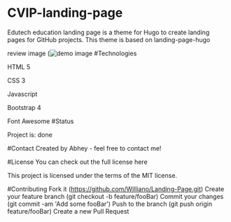 # CVIP-landing-page
Edutech education landing page is a theme for Hugo to create landing pages for GitHub projects. This theme is based on landing-page-hugo

review image (![demo image](https://github.com/abhey-afk/CVIP-landing-page/assets/97222685/2b72c63c-b979-4ff0-a63d-dd8aaaf45ccc)
#Technologies

HTML 5

CSS 3

Javascript

Bootstrap 4

Font Awesome
#Status

Project is: done


#Contact
Created by Abhey - feel free to contact me!

#License
You can check out the full license here

This project is licensed under the terms of the MIT license.

#Contributing
Fork it (https://github.com/Williano/Landing-Page.git)
Create your feature branch (git checkout -b feature/fooBar)
Commit your changes (git commit -am 'Add some fooBar')
Push to the branch (git push origin feature/fooBar)
Create a new Pull Request
